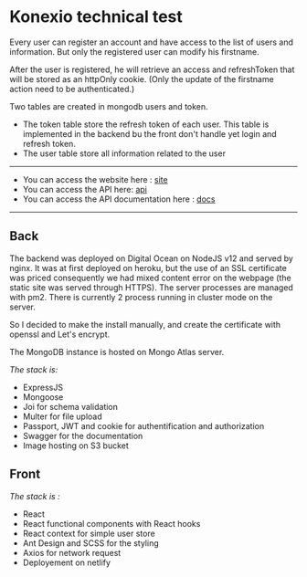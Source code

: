 # Konexio technical test
Every user can register an account and have access to the list of users and information. But only the registered user can modify his firstname.

After the user is registered, he will retrieve an access and refreshToken that will be stored as an httpOnly cookie. (Only the update of the firstname action need to be authenticated.)

Two tables are created in mongodb users and token. 
- The token table store the refresh token of each user. This table is implemented in the backend bu the front don't handle yet login and refresh token. 
- The user table store all information related to the user

------
- You can access the website here : [site](https://konexio.mushcommunity.org)
- You can access the API here: [api](https://api.konexio.mushcommunity.org/v1)
- You can access the API documentation here : [docs](https://api.konexio.mushcommunity.org/v1/docs)

-----

## Back
The backend was deployed on Digital Ocean on NodeJS v12 and served by nginx. It was at first deployed on heroku, but the use of an SSL certificate was priced consequently we had mixed content error on the webpage (the static site was served through HTTPS).
The server processes are managed with pm2. There is currently 2 process running in cluster mode on the server.

So I decided to make the install manually, and create the certificate with openssl and Let's encrypt.

The MongoDB instance is hosted on Mongo Atlas server. 

*The stack is:*
- ExpressJS
- Mongoose
- Joi for schema validation
- Multer for file upload
- Passport, JWT and cookie for authentification and authorization
- Swagger for the documentation
- Image hosting on S3 bucket

## Front
*The stack is :*
- React
- React functional components with React hooks
- React context for simple user store
- Ant Design and SCSS for the styling
- Axios for network request
- Deployement on netlify
